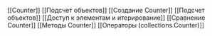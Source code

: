 [[Counter]]
[[Подсчет объектов]]
[[Создание Counter]]
[[Подсчет объектов]]
[[Доступ к элементам и итерирование]]
[[Сравнение Counter]]
[[Методы Counter]]
[[Операторы (сollections.Counter)]]

